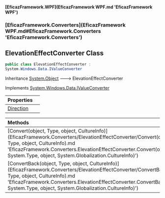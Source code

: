 #### [EficazFramework.WPF](EficazFramework WPF.md 'EficazFramework WPF')
### [EficazFramework.Converters](EficazFramework WPF.md#EficazFramework.Converters 'EficazFramework.Converters')

## ElevationEffectConverter Class

```csharp
public class ElevationEffectConverter :
System.Windows.Data.IValueConverter
```

Inheritance [System.Object](https://docs.microsoft.com/en-us/dotnet/api/System.Object 'System.Object') &#129106; ElevationEffectConverter

Implements [System.Windows.Data.IValueConverter](https://docs.microsoft.com/en-us/dotnet/api/System.Windows.Data.IValueConverter 'System.Windows.Data.IValueConverter')

| Properties | |
| :--- | :--- |
| [Direction](EficazFramework.Converters/ElevationEffectConverter/Direction.md 'EficazFramework.Converters.ElevationEffectConverter.Direction') | |

| Methods | |
| :--- | :--- |
| [Convert(object, Type, object, CultureInfo)](EficazFramework.Converters/ElevationEffectConverter/Convert(object, Type, object, CultureInfo).md 'EficazFramework.Converters.ElevationEffectConverter.Convert(object, System.Type, object, System.Globalization.CultureInfo)') | |
| [ConvertBack(object, Type, object, CultureInfo)](EficazFramework.Converters/ElevationEffectConverter/ConvertBack(object, Type, object, CultureInfo).md 'EficazFramework.Converters.ElevationEffectConverter.ConvertBack(object, System.Type, object, System.Globalization.CultureInfo)') | |
